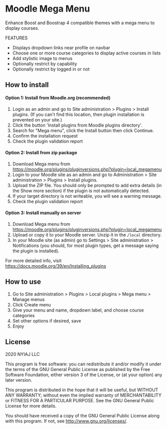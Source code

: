 # Moodle Mega Menu

Enhance Boost and Boostrap 4 compatible themes with a mega menu to display courses.

FEATURES

* Displays dropdown links near profile on navbar
* Choose one or more course categories to display active courses in lists
* Add stylistic image to menus
* Optionally restrict by capability
* Optionally restrict by logged in or not

## How to install

#### Option 1: Install from Moodle.org (recommended)
1. Login as an admin and go to Site administration > Plugins > Install plugins. (If you can't find this location, then plugin installation is prevented on your site.)
2. Click the button 'Install plugins from Moodle plugins directory'.
3. Search for "Mega menu", click the Install button then click Continue.
4. Confirm the installation request
5. Check the plugin validation report

#### Option 2: Install from zip package
1. Download Mega menu from <https://moodle.org/plugins/pluginversions.php?plugin=local_megamenu>
2. Login to your Moodle site as an admin and go to Administration > Site administration > Plugins > Install plugins.
3. Upload the ZIP file. You should only be prompted to add extra details (in the Show more section) if the plugin is not automatically detected.
4. If your target directory is not writeable, you will see a warning message.
5. Check the plugin validation report

#### Option 3: Install manually on server
1. Download Mega menu from <https://moodle.org/plugins/pluginversions.php?plugin=local_megamenu>
2. Upload or copy it to your Moodle server.
Unzip it in the `/local` directory.
3. In your Moodle site (as admin) go to Settings > Site administration > Notifications (you should, for most plugin types, get a message saying the plugin is installed).

For more detailed info, visit <https://docs.moodle.org/39/en/Installing_plugins>

## How to use

1. Go to Site administration > Plugins > Local plugins > Mega menu > Manage menus
2. Click Create menu
3. Give your menu and name, dropdown label, and choose course categories
4. Set other options if desired, save
5. Enjoy 

## License ##

2020 NYIAJ LLC

This program is free software: you can redistribute it and/or modify it under
the terms of the GNU General Public License as published by the Free Software
Foundation, either version 3 of the License, or (at your option) any later
version.

This program is distributed in the hope that it will be useful, but WITHOUT ANY
WARRANTY; without even the implied warranty of MERCHANTABILITY or FITNESS FOR A
PARTICULAR PURPOSE.  See the GNU General Public License for more details.

You should have received a copy of the GNU General Public License along with
this program.  If not, see <http://www.gnu.org/licenses/>.
